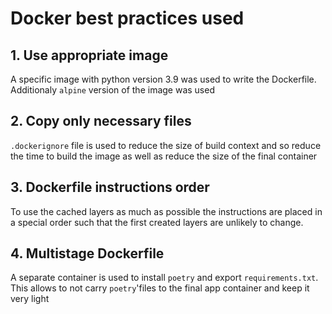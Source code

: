 # Docker best practices used

## 1. Use appropriate image
A specific image with python version 3.9 was used to write the Dockerfile. Additionaly `alpine` version of the image was used

## 2. Copy only necessary files
`.dockerignore` file is used to reduce the size of build context and so reduce the time to build the image as well as reduce the size of the final container


## 3. Dockerfile instructions order
To use the cached layers as much as possible the instructions are placed in a special order such that the first created layers are unlikely to change.


## 4. Multistage Dockerfile
A separate container is used to install `poetry` and export `requirements.txt`. This allows to not carry `poetry`'files to the final app container and keep it very light
